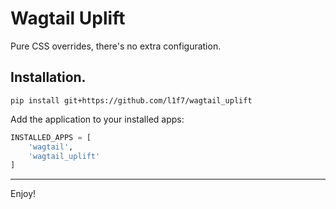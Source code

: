 # Wagtail Uplift

Pure CSS overrides, there's no extra configuration.



## Installation.

```
pip install git+https://github.com/l1f7/wagtail_uplift
```

Add the application to your installed apps:

```python
INSTALLED_APPS = [
    'wagtail',
    'wagtail_uplift'
]
```

---

Enjoy!


